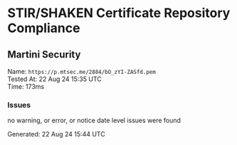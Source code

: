 # STIR/SHAKEN Certificate Repository Compliance

## Martini Security

Name: `https://p.mtsec.me/2884/bO_zYI-ZASfd.pem`\
Tested At: 22 Aug 24 15:35 UTC\
Time: 173ms

### Issues

no warning, or error, or notice date level issues were found

Generated: 22 Aug 24 15:44 UTC